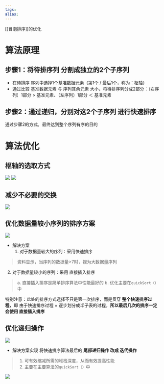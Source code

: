 ```yaml
---
tags: 
alias:
---
```

[[冒泡排序]]的优化

# 算法原理
## 步骤1：将待排序列 分割成独立的2个子序列

-   在待排序 序列中选择1个基准数据元素（第1个 / 最后1个，称为：枢轴）
-   通过比较 基准数据元素 与 序列其余元素 大小，将待排序列分成2部分：（右序列）1部分 > 基准元素、（左序列）1部分 ＜ 基准元素

## 步骤2：通过递归，分别对这2个子序列 进行快速排序

通过步骤2的方式，最终达到整个序列有序的目的
# 算法优化
## 枢轴的选取方式
![](https://gd-hbimg.huaban.com/0910e7f7cf32e3b7f87e706af2cc41aaeabf30ec7796-srYbFr_fw1200webp)
![](https://gd-hbimg.huaban.com/fe8e67704c7c6f20f6e35f1f3ac1273d3e1c99377868-YTU3wE_fw1200webp)
## 减少不必要的交换
![](https://gd-hbimg.huaban.com/18b30b4d1627d3680d1a6d996edd57b6c3d11f3c6186-ZvhwNn_fw1200webp)
## 优化数据量较小序列的排序方案
![](https://gd-hbimg.huaban.com/099cad12ab75ac82deb2b6b2611c9af8e326c5a35544-zH4ETp_fw1200webp)
-   解决方案
    1.  对于数据量较大的序列：采用快速排序

> 资料显示，当序列的数据量>7时，视为大数据量序列

2.  对于数据量较小的序列：采用 直接插入排序

> a. 直接插入排序是简单排序算法中性能最好的 b. 优化主要在`quickSort（）`中

特别注意：此处的排序方式选择不只是第一次排序，而是贯穿 **整个快速排序过程**，即 由于快速排序过程 = 逐步划分成半子表的过程，**所以最后几次的排序一定会使用 直接插入排序**

## 优化递归操作
![](https://gd-hbimg.huaban.com/7cecc170baac52fd46b099bf3fe1fe113c881b1d5d22-QqHrhC)
-   解决方案实现 将快速排序算法最后的 **尾部递归操作 改成 迭代操作**

> 1.  可有效缩减所需的堆栈深度，从而有效提高性能
> 2.  主要在主要算法的`quickSort（）`中

![](https://gd-hbimg.huaban.com/f9e18233b1f9f97a3d14aa01cbae03ba3df92a18e60a-dQDVGE_fw1200webp)





